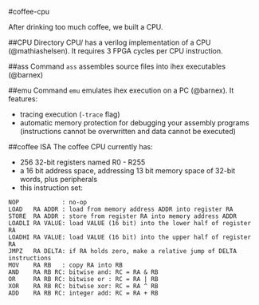 #coffee-cpu

After drinking too much coffee, we built a CPU.

##CPU
Directory CPU/ has a verilog implementation of a CPU (@mathiashelsen). It requires 3 FPGA cycles per CPU instruction.

##ass
Command ``ass`` assembles source files into ihex executables (@barnex)

##emu
Command ``emu`` emulates ihex execution on a PC (@barnex). It features:
  * tracing execution (``-trace`` flag)
  * automatic memory protection for debugging your assembly programs (instructions cannot be overwritten and data cannot be executed)

##coffee ISA
The coffee CPU currently has:
  * 256 32-bit registers named R0 - R255
  * a 16 bit address space, addressing 13 bit memory space of 32-bit words, plus peripherals
  * this instruction set:

```
NOP            : no-op
LOAD   RA ADDR : load from memory address ADDR into register RA
STORE  RA ADDR : store from register RA into memory address ADDR
LOADLI RA VALUE: load VALUE (16 bit) into the lower half of register RA
LOADHI RA VALUE: load VALUE (16 bit) into the upper half of register RA
JMPZ   RA DELTA: if RA holds zero, make a relative jump of DELTA instructions
MOV    RA RB   : copy RA into RB
AND    RA RB RC: bitwise and: RC = RA & RB
OR     RA RB RC: bitwise or : RC = RA | RB
XOR    RA RB RC: bitwise xor: RC = RA ^ RB
ADD    RA RB RC: integer add: RC = RA + RB
```
